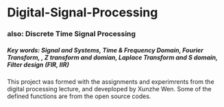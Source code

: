 # Digital-Signal-Processing
### also: Discrete Time Signal Processing
##### Key words: Signal and Systems, Time & Frequency Domain, Fourier Transform, , Z transform and domian, Laplace Transform and S domain, Filter design (FIR, IIR) <br>
This project was formed with the assignments and experimrents from the digital processing lecture, and deveploped by Xunzhe Wen. Some of the defined functions are from the open source codes.  
